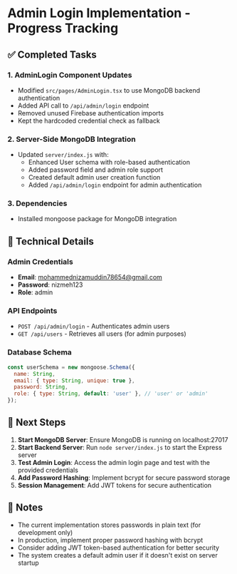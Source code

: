 # Admin Login Implementation - Progress Tracking

## ✅ Completed Tasks

### 1. AdminLogin Component Updates
- Modified `src/pages/AdminLogin.tsx` to use MongoDB backend authentication
- Added API call to `/api/admin/login` endpoint
- Removed unused Firebase authentication imports
- Kept the hardcoded credential check as fallback

### 2. Server-Side MongoDB Integration
- Updated `server/index.js` with:
  - Enhanced User schema with role-based authentication
  - Added password field and admin role support
  - Created default admin user creation function
  - Added `/api/admin/login` endpoint for admin authentication

### 3. Dependencies
- Installed mongoose package for MongoDB integration

## 🔧 Technical Details

### Admin Credentials
- **Email**: mohammednizamuddin78654@gmail.com
- **Password**: nizmeh123
- **Role**: admin

### API Endpoints
- `POST /api/admin/login` - Authenticates admin users
- `GET /api/users` - Retrieves all users (for admin purposes)

### Database Schema
```javascript
const userSchema = new mongoose.Schema({
  name: String,
  email: { type: String, unique: true },
  password: String,
  role: { type: String, default: 'user' }, // 'user' or 'admin'
});
```

## 🚀 Next Steps

1. **Start MongoDB Server**: Ensure MongoDB is running on localhost:27017
2. **Start Backend Server**: Run `node server/index.js` to start the Express server
3. **Test Admin Login**: Access the admin login page and test with the provided credentials
4. **Add Password Hashing**: Implement bcrypt for secure password storage
5. **Session Management**: Add JWT tokens for secure authentication

## 📝 Notes

- The current implementation stores passwords in plain text (for development only)
- In production, implement proper password hashing with bcrypt
- Consider adding JWT token-based authentication for better security
- The system creates a default admin user if it doesn't exist on server startup

